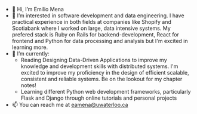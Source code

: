 - 👋 Hi, I’m Emilio Mena
- 👀 I’m interested in software development and data engineering. I have practical experience in both fields at companies like Shopify and Scotiabank where I worked on large, data intensive systems. My prefered stack is Ruby on Rails for backend-development, React for frontend and Python for data processing and analysis but I'm excited in learning more.
- 🌱 I’m currently: 
  - Reading Designing Data-Driven Applications to improve my knowledge and development skills with distributed systems. I'm excited to improve my proficiency in the design of efficient scalable, consistent and reliable systems. Be on the lookout for my chapter notes!
  - Learning different Python web development frameworks, particularly Flask and Django through online tutorials and personal projects
- 📫 You can reach me at eamena@uwaterloo.ca
<!---
EmilioMena/EmilioMena is a ✨ special ✨ repository because its `README.md` (this file) appears on your GitHub profile.
You can click the Preview link to take a look at your changes.
--->
